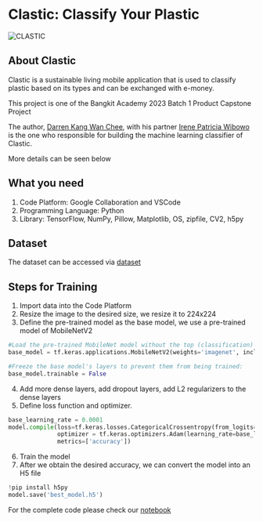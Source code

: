 # Clastic: Classify Your Plastic

![CLASTIC](https://github.com/dkang131/clastic/assets/93761533/f62451e1-7ef2-4aac-92b2-9bb4f91e0f80)

## About Clastic
Clastic is a sustainable living mobile application that is used to classify plastic based on its types and can be exchanged with e-money.

This project is one of the Bangkit Academy 2023 Batch 1 Product Capstone Project

The author, [Darren Kang Wan Chee](https://www.linkedin.com/in/darren-kang-wan-chee/), with his partner [Irene Patricia Wibowo](https://www.linkedin.com/in/irene-patricia-w/) is the one who responsible for building the machine learning classifier of Clastic. 

More details can be seen below
## What you need
1. Code Platform: Google Collaboration and VSCode
2. Programming Language: Python
3. Library: TensorFlow, NumPy, Pillow, Matplotlib, OS, zipfile, CV2, h5py

## Dataset
The dataset can be accessed via [dataset](https://github.com/dkang131/clastic/tree/main/DATASET)

## Steps for Training
1. Import data into the Code Platform
2. Resize the image to the desired size, we resize it to 224x224
3. Define the pre-trained model as the base model, we use a pre-trained model of MobileNetV2
```python
#Load the pre-trained MobileNet model without the top (classification) layers:
base_model = tf.keras.applications.MobileNetV2(weights='imagenet', include_top=False, input_shape=(224, 224, 3))

#Freeze the base model's layers to prevent them from being trained:
base_model.trainable = False
```
4. Add more dense layers, add dropout layers, add L2 regularizers to the dense layers
5. Define loss function and optimizer.
```python
base_learning_rate = 0.0001
model.compile(loss=tf.keras.losses.CategoricalCrossentropy(from_logits=False),
              optimizer = tf.keras.optimizers.Adam(learning_rate=base_learning_rate/10),
              metrics=['accuracy'])
```
6. Train the model
7. After we obtain the desired accuracy, we can convert the model into an H5 file
```python
!pip install h5py
model.save('best_model.h5')
```

For the complete code please check our [notebook](https://github.com/dkang131/clastic/blob/main/CLASTIC_CLASSIFIER_MACHINE_LEARNING_MODEL.ipynb)
